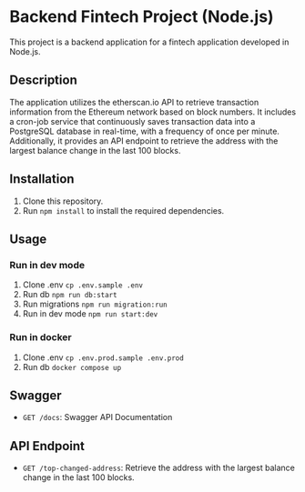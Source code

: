 # Backend Fintech Project (Node.js)

This project is a backend application for a fintech application developed in Node.js.

## Description

The application utilizes the etherscan.io API to retrieve transaction information from the Ethereum network based on block numbers. It includes a cron-job service that continuously saves transaction data into a PostgreSQL database in real-time, with a frequency of once per minute. Additionally, it provides an API endpoint to retrieve the address with the largest balance change in the last 100 blocks.

## Installation

1. Clone this repository.
2. Run `npm install` to install the required dependencies.

## Usage

### Run in dev mode
1. Clone .env `cp .env.sample .env`
2. Run db `npm run db:start`
3. Run migrations `npm run migration:run`
4. Run in dev mode `npm run start:dev`

### Run in docker
1. Clone .env `cp .env.prod.sample .env.prod`
2. Run db `docker compose up`

## Swagger

- `GET /docs`: Swagger API Documentation

## API Endpoint

- `GET /top-changed-address`: Retrieve the address with the largest balance change in the last 100 blocks.
